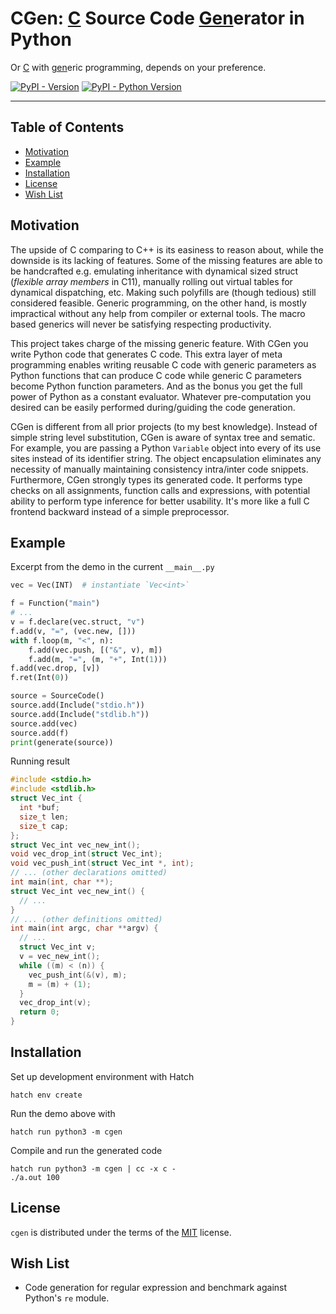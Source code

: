 # CGen: <ins>C</ins> Source Code <ins>Gen</ins>erator in Python

Or <ins>C</ins> with <ins>gen</ins>eric programming, depends on your preference.

[![PyPI - Version](https://img.shields.io/pypi/v/cgen.svg)](https://pypi.org/project/cgen)
[![PyPI - Python Version](https://img.shields.io/pypi/pyversions/cgen.svg)](https://pypi.org/project/cgen)

-----

## Table of Contents

- [Motivation](#motivation)
- [Example](#example)
- [Installation](#installation)
- [License](#license)
- [Wish List](#wish-list)

## Motivation

The upside of C comparing to C++ is its easiness to reason about, while the downside is its lacking of features. Some of the missing features are able to be handcrafted e.g. emulating inheritance with dynamical sized struct (*flexible array members* in C11), manually rolling out virtual tables for dynamical dispatching, etc. Making such polyfills are (though tedious) still considered feasible. Generic programming, on the other hand, is mostly impractical without any help from compiler or external tools. The macro based generics will never be satisfying respecting productivity.

This project takes charge of the missing generic feature. With CGen you write Python code that generates C code. This extra layer of meta programming enables writing reusable C code with generic parameters as Python functions that can produce C code while generic C parameters become Python function parameters. And as the bonus you get the full power of Python as a constant evaluator. Whatever pre-computation you desired can be easily performed during/guiding the code generation.

CGen is different from all prior projects (to my best knowledge). Instead of simple string level substitution, CGen is aware of syntax tree and sematic. For example, you are passing a Python `Variable` object into every of its use sites instead of its identifier string. The object encapsulation eliminates any necessity of manually maintaining consistency intra/inter code snippets. Furthermore, CGen strongly types its generated code. It performs type checks on all assignments, function calls and expressions, with potential ability to perform type inference for better usability. It's more like a full C frontend backward instead of a simple preprocessor.

## Example

Excerpt from the demo in the current `__main__.py`

```python
vec = Vec(INT)  # instantiate `Vec<int>`

f = Function("main")
# ...
v = f.declare(vec.struct, "v")
f.add(v, "=", (vec.new, []))
with f.loop(m, "<", n):
    f.add(vec.push, [("&", v), m])
    f.add(m, "=", (m, "+", Int(1)))
f.add(vec.drop, [v])
f.ret(Int(0))

source = SourceCode()
source.add(Include("stdio.h"))
source.add(Include("stdlib.h"))
source.add(vec)
source.add(f)
print(generate(source))

```

Running result

```c
#include <stdio.h>
#include <stdlib.h>
struct Vec_int {
  int *buf;
  size_t len;
  size_t cap;
};
struct Vec_int vec_new_int();
void vec_drop_int(struct Vec_int);
void vec_push_int(struct Vec_int *, int);
// ... (other declarations omitted)
int main(int, char **);
struct Vec_int vec_new_int() {
  // ...
}
// ... (other definitions omitted)
int main(int argc, char **argv) {
  // ...
  struct Vec_int v;
  v = vec_new_int();
  while ((m) < (n)) {
    vec_push_int(&(v), m);
    m = (m) + (1);
  }
  vec_drop_int(v);
  return 0;
}
```

## Installation

Set up development environment with Hatch

```console
hatch env create
```

Run the demo above with

```console
hatch run python3 -m cgen
```

Compile and run the generated code

```console
hatch run python3 -m cgen | cc -x c -
./a.out 100
```

## License

`cgen` is distributed under the terms of the [MIT](https://spdx.org/licenses/MIT.html) license.

## Wish List

* Code generation for regular expression and benchmark against Python's `re` module.
